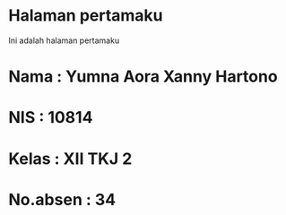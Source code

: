 <html>
  <head>
    <meta charset="utf-8">
    <H1>Halaman pertamaku</H1>
  </head>
  <body>
    <p>Ini adalah halaman pertamaku</p>
    <H1>Nama : Yumna Aora Xanny Hartono</H1>
    <H1>NIS : 10814</H1>
    <H1>Kelas : XII TKJ 2</H1>
    <H1>No.absen : 34</H1>
  </body>
</html>
